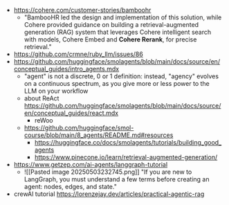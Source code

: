 - https://cohere.com/customer-stories/bamboohr
	- "BambooHR led the design and implementation of this solution, while Cohere provided guidance on building a retrieval-augmented generation (RAG) system that leverages Cohere intelligent search with models, Cohere Embed and **Cohere Rerank**, for precise retrieval."
- https://github.com/crmne/ruby_llm/issues/86
- https://github.com/huggingface/smolagents/blob/main/docs/source/en/conceptual_guides/intro_agents.mdx
	- "agent" is not a discrete, 0 or 1 definition: instead, "agency" evolves on a continuous spectrum, as you give more or less power to the LLM on your workflow
	- about ReAct https://github.com/huggingface/smolagents/blob/main/docs/source/en/conceptual_guides/react.mdx
		- reWoo
	- https://github.com/huggingface/smol-course/blob/main/8_agents/README.md#resources
		- https://huggingface.co/docs/smolagents/tutorials/building_good_agents
		- https://www.pinecone.io/learn/retrieval-augmented-generation/
- https://www.getzep.com/ai-agents/langgraph-tutorial
	- ![[Pasted image 20250503232745.png]] "If you are new to LangGraph, you must understand a few terms before creating an agent: nodes, edges, and state."
- crewAI tutorial https://lorenzejay.dev/articles/practical-agentic-rag